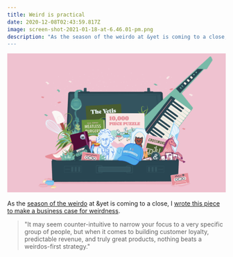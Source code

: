 ```yaml
---
title: Weird is practical
date: 2020-12-08T02:43:59.817Z
image: screen-shot-2021-01-18-at-6.46.01-pm.png
description: "As the season of the weirdo at &yet is coming to a close, I wrote this piece to make a business case for weirdness...”
---
```

![A suitcase full of weird things, like a keytar, an "I love spreadsheets" hat, a high heeled shoe, and more.](screen-shot-2021-01-18-at-6.46.01-pm.png)

As the [season of the weirdo](https://find.yourweirdos.com) at &yet is coming to a close, I [wrote this piece to make a business case for weirdness](https://find.yourweirdos.com/posts/weird-is-practical).

> "It may seem counter-intuitive to narrow your focus to a very specific group of people, but when it comes to building customer loyalty, predictable revenue, and truly great products, nothing beats a weirdos-first strategy."
